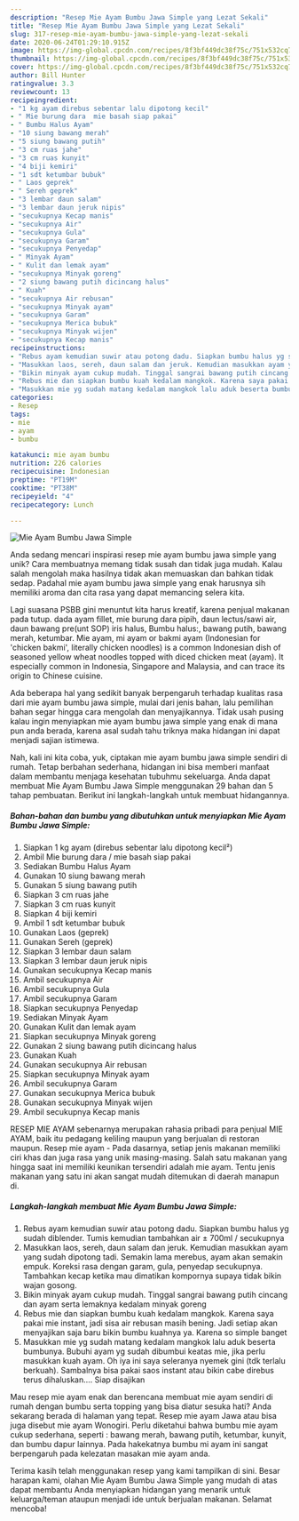 ```yaml
---
description: "Resep Mie Ayam Bumbu Jawa Simple yang Lezat Sekali"
title: "Resep Mie Ayam Bumbu Jawa Simple yang Lezat Sekali"
slug: 317-resep-mie-ayam-bumbu-jawa-simple-yang-lezat-sekali
date: 2020-06-24T01:29:10.915Z
image: https://img-global.cpcdn.com/recipes/8f3bf449dc38f75c/751x532cq70/mie-ayam-bumbu-jawa-simple-foto-resep-utama.jpg
thumbnail: https://img-global.cpcdn.com/recipes/8f3bf449dc38f75c/751x532cq70/mie-ayam-bumbu-jawa-simple-foto-resep-utama.jpg
cover: https://img-global.cpcdn.com/recipes/8f3bf449dc38f75c/751x532cq70/mie-ayam-bumbu-jawa-simple-foto-resep-utama.jpg
author: Bill Hunter
ratingvalue: 3.3
reviewcount: 13
recipeingredient:
- "1 kg ayam direbus sebentar lalu dipotong kecil"
- " Mie burung dara  mie basah siap pakai"
- " Bumbu Halus Ayam"
- "10 siung bawang merah"
- "5 siung bawang putih"
- "3 cm ruas jahe"
- "3 cm ruas kunyit"
- "4 biji kemiri"
- "1 sdt ketumbar bubuk"
- " Laos geprek"
- " Sereh geprek"
- "3 lembar daun salam"
- "3 lembar daun jeruk nipis"
- "secukupnya Kecap manis"
- "secukupnya Air"
- "secukupnya Gula"
- "secukupnya Garam"
- "secukupnya Penyedap"
- " Minyak Ayam"
- " Kulit dan lemak ayam"
- "secukupnya Minyak goreng"
- "2 siung bawang putih dicincang halus"
- " Kuah"
- "secukupnya Air rebusan"
- "secukupnya Minyak ayam"
- "secukupnya Garam"
- "secukupnya Merica bubuk"
- "secukupnya Minyak wijen"
- "secukupnya Kecap manis"
recipeinstructions:
- "Rebus ayam kemudian suwir atau potong dadu. Siapkan bumbu halus yg sudah diblender. Tumis kemudian tambahkan air ± 700ml / secukupnya"
- "Masukkan laos, sereh, daun salam dan jeruk. Kemudian masukkan ayam yang sudah dipotong tadi. Semakin lama merebus, ayam akan semakin empuk. Koreksi rasa dengan garam, gula, penyedap secukupnya. Tambahkan kecap ketika mau dimatikan kompornya supaya tidak bikin wajan gosong."
- "Bikin minyak ayam cukup mudah. Tinggal sangrai bawang putih cincang dan ayam serta lemaknya kedalam minyak goreng"
- "Rebus mie dan siapkan bumbu kuah kedalam mangkok. Karena saya pakai mie instant, jadi sisa air rebusan masih bening. Jadi setiap akan menyajikan saja baru bikin bumbu kuahnya ya. Karena so simple banget"
- "Masukkan mie yg sudah matang kedalam mangkok lalu aduk beserta bumbunya. Bubuhi ayam yg sudah dibumbui keatas mie, jika perlu masukkan kuah ayam. Oh iya ini saya seleranya nyemek gini (tdk terlalu berkuah). Sambalnya bisa pakai saos instant atau bikin cabe direbus terus dihaluskan.... Siap disajikan"
categories:
- Resep
tags:
- mie
- ayam
- bumbu

katakunci: mie ayam bumbu 
nutrition: 226 calories
recipecuisine: Indonesian
preptime: "PT19M"
cooktime: "PT38M"
recipeyield: "4"
recipecategory: Lunch

---
```



![Mie Ayam Bumbu Jawa Simple](https://img-global.cpcdn.com/recipes/8f3bf449dc38f75c/751x532cq70/mie-ayam-bumbu-jawa-simple-foto-resep-utama.jpg)

Anda sedang mencari inspirasi resep mie ayam bumbu jawa simple yang unik? Cara membuatnya memang tidak susah dan tidak juga mudah. Kalau salah mengolah maka hasilnya tidak akan memuaskan dan bahkan tidak sedap. Padahal mie ayam bumbu jawa simple yang enak harusnya sih memiliki aroma dan cita rasa yang dapat memancing selera kita.

Lagi suasana PSBB gini menuntut kita harus kreatif, karena penjual makanan pada tutup. dada ayam fillet, mie burung dara pipih, daun lectus/sawi air, daun bawang pre(unt SOP) iris halus, Bumbu halus:, bawang putih, bawang merah, ketumbar. Mie ayam, mi ayam or bakmi ayam (Indonesian for &#39;chicken bakmi&#39;, literally chicken noodles) is a common Indonesian dish of seasoned yellow wheat noodles topped with diced chicken meat (ayam). It especially common in Indonesia, Singapore and Malaysia, and can trace its origin to Chinese cuisine.

Ada beberapa hal yang sedikit banyak berpengaruh terhadap kualitas rasa dari mie ayam bumbu jawa simple, mulai dari jenis bahan, lalu pemilihan bahan segar hingga cara mengolah dan menyajikannya. Tidak usah pusing kalau ingin menyiapkan mie ayam bumbu jawa simple yang enak di mana pun anda berada, karena asal sudah tahu triknya maka hidangan ini dapat menjadi sajian istimewa.


Nah, kali ini kita coba, yuk, ciptakan mie ayam bumbu jawa simple sendiri di rumah. Tetap berbahan sederhana, hidangan ini bisa memberi manfaat dalam membantu menjaga kesehatan tubuhmu sekeluarga. Anda dapat membuat Mie Ayam Bumbu Jawa Simple menggunakan 29 bahan dan 5 tahap pembuatan. Berikut ini langkah-langkah untuk membuat hidangannya.

<!--inarticleads1-->

##### Bahan-bahan dan bumbu yang dibutuhkan untuk menyiapkan Mie Ayam Bumbu Jawa Simple:

1. Siapkan 1 kg ayam (direbus sebentar lalu dipotong kecil²)
1. Ambil  Mie burung dara / mie basah siap pakai
1. Sediakan  Bumbu Halus Ayam
1. Gunakan 10 siung bawang merah
1. Gunakan 5 siung bawang putih
1. Siapkan 3 cm ruas jahe
1. Siapkan 3 cm ruas kunyit
1. Siapkan 4 biji kemiri
1. Ambil 1 sdt ketumbar bubuk
1. Gunakan  Laos (geprek)
1. Gunakan  Sereh (geprek)
1. Siapkan 3 lembar daun salam
1. Siapkan 3 lembar daun jeruk nipis
1. Gunakan secukupnya Kecap manis
1. Ambil secukupnya Air
1. Ambil secukupnya Gula
1. Ambil secukupnya Garam
1. Siapkan secukupnya Penyedap
1. Sediakan  Minyak Ayam
1. Gunakan  Kulit dan lemak ayam
1. Siapkan secukupnya Minyak goreng
1. Gunakan 2 siung bawang putih dicincang halus
1. Gunakan  Kuah
1. Gunakan secukupnya Air rebusan
1. Siapkan secukupnya Minyak ayam
1. Ambil secukupnya Garam
1. Gunakan secukupnya Merica bubuk
1. Gunakan secukupnya Minyak wijen
1. Ambil secukupnya Kecap manis


RESEP MIE AYAM sebenarnya merupakan rahasia pribadi para penjual MIE AYAM, baik itu pedagang keliling maupun yang berjualan di restoran maupun. Resep mie ayam - Pada dasarnya, setiap jenis makanan memiliki ciri khas dan juga rasa yang unik masing-masing. Salah satu makanan yang hingga saat ini memiliki keunikan tersendiri adalah mie ayam. Tentu jenis makanan yang satu ini akan sangat mudah ditemukan di daerah manapun di. 

<!--inarticleads2-->

##### Langkah-langkah membuat Mie Ayam Bumbu Jawa Simple:

1. Rebus ayam kemudian suwir atau potong dadu. Siapkan bumbu halus yg sudah diblender. Tumis kemudian tambahkan air ± 700ml / secukupnya
1. Masukkan laos, sereh, daun salam dan jeruk. Kemudian masukkan ayam yang sudah dipotong tadi. Semakin lama merebus, ayam akan semakin empuk. Koreksi rasa dengan garam, gula, penyedap secukupnya. Tambahkan kecap ketika mau dimatikan kompornya supaya tidak bikin wajan gosong.
1. Bikin minyak ayam cukup mudah. Tinggal sangrai bawang putih cincang dan ayam serta lemaknya kedalam minyak goreng
1. Rebus mie dan siapkan bumbu kuah kedalam mangkok. Karena saya pakai mie instant, jadi sisa air rebusan masih bening. Jadi setiap akan menyajikan saja baru bikin bumbu kuahnya ya. Karena so simple banget
1. Masukkan mie yg sudah matang kedalam mangkok lalu aduk beserta bumbunya. Bubuhi ayam yg sudah dibumbui keatas mie, jika perlu masukkan kuah ayam. Oh iya ini saya seleranya nyemek gini (tdk terlalu berkuah). Sambalnya bisa pakai saos instant atau bikin cabe direbus terus dihaluskan.... Siap disajikan


Mau resep mie ayam enak dan berencana membuat mie ayam sendiri di rumah dengan bumbu serta topping yang bisa diatur sesuka hati? Anda sekarang berada di halaman yang tepat. Resep mie ayam Jawa atau bisa juga disebut mie ayam Wonogiri. Perlu diketahui bahwa bumbu mie ayam cukup sederhana, seperti : bawang merah, bawang putih, ketumbar, kunyit, dan bumbu dapur lainnya. Pada hakekatnya bumbu mi ayam ini sangat berpengaruh pada kelezatan masakan mie ayam anda. 

Terima kasih telah menggunakan resep yang kami tampilkan di sini. Besar harapan kami, olahan Mie Ayam Bumbu Jawa Simple yang mudah di atas dapat membantu Anda menyiapkan hidangan yang menarik untuk keluarga/teman ataupun menjadi ide untuk berjualan makanan. Selamat mencoba!

